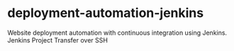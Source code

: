 # deployment-automation-jenkins
Website deployment automation with continuous integration using Jenkins. 
Jenkins Project
Transfer over SSH
